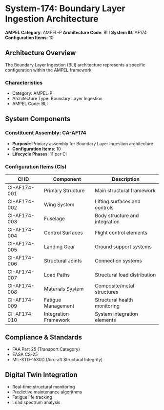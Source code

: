 # System-174: Boundary Layer Ingestion Architecture

**AMPEL Category**: AMPEL-P
**Architecture Code**: BLI
**System ID**: AF174
**Configuration Items**: 10

## Architecture Overview

The Boundary Layer Ingestion (BLI) architecture represents a specific configuration within the AMPEL framework.

### Characteristics
- Category: AMPEL-P
- Architecture Type: Boundary Layer Ingestion
- AMPEL Code: BLI

## System Components

### Constituent Assembly: CA-AF174
- **Purpose**: Primary assembly for Boundary Layer Ingestion architecture
- **Configuration Items**: 10
- **Lifecycle Phases**: 11 per CI

### Configuration Items (CIs)

| CI ID | Component | Description |
|-------|-----------|-------------|
| CI-AF174-001 | Primary Structure | Main structural framework |
| CI-AF174-002 | Wing System | Lifting surfaces and controls |
| CI-AF174-003 | Fuselage | Body structure and integration |
| CI-AF174-004 | Control Surfaces | Flight control elements |
| CI-AF174-005 | Landing Gear | Ground support systems |
| CI-AF174-006 | Structural Joints | Connection systems |
| CI-AF174-007 | Load Paths | Structural load distribution |
| CI-AF174-008 | Materials System | Composite/metal structures |
| CI-AF174-009 | Fatigue Management | Structural health monitoring |
| CI-AF174-010 | Integration Framework | System integration elements |

## Compliance & Standards
- FAA Part 25 (Transport Category)
- EASA CS-25
- MIL-STD-1530D (Aircraft Structural Integrity)

## Digital Twin Integration
- Real-time structural monitoring
- Predictive maintenance algorithms
- Fatigue life tracking
- Load spectrum analysis
